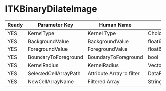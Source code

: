 # ITKBinaryDilateImage #

| Ready | Parameter Key | Human Name | Parameter Type | Parameter Class |
|-------|---------------|------------|-----------------|----------------|
| YES | KernelType | Kernel Type | ChoicesParameter::ValueType | ChoicesParameter |
| YES | BackgroundValue | BackgroundValue | float64 | Float64Parameter |
| YES | ForegroundValue | ForegroundValue | float64 | Float64Parameter |
| YES | BoundaryToForeground | BoundaryToForeground | bool | BoolParameter |
| YES | KernelRadius | KernelRadius | VectorFloat32Parameter::ValueType | VectorFloat32Parameter |
| YES | SelectedCellArrayPath | Attribute Array to filter | DataPath | ArraySelectionParameter |
| YES | NewCellArrayName | Filtered Array | StringParameter::ValueType | StringParameter |
